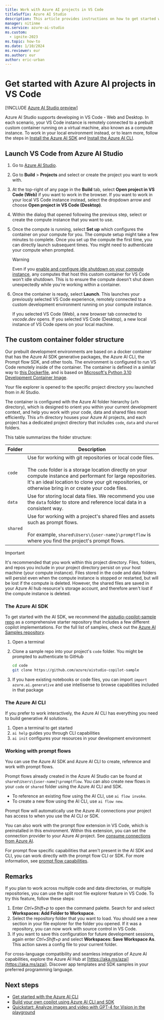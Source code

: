 ```yaml
---
title: Work with Azure AI projects in VS Code
titleSuffix: Azure AI Studio
description: This article provides instructions on how to get started with Azure AI projects in VS Code.
manager: nitinme
ms.service: azure-ai-studio
ms.custom:
  - ignite-2023
ms.topic: how-to
ms.date: 1/10/2024
ms.reviewer: eur
ms.author: eur
author: eric-urban
---
```


# Get started with Azure AI projects in VS Code

[!INCLUDE [Azure AI Studio preview](../includes/preview-ai-studio.md)]

Azure AI Studio supports developing in VS Code - Web and Desktop. In each scenario, your VS Code instance is remotely connected to a prebuilt custom container running on a virtual machine, also known as a compute instance. To work in your local environment instead, or to learn more, follow the steps in [Install the Azure AI SDK](sdk-install.md) and [Install the Azure AI CLI](cli-install.md).

## Launch VS Code from Azure AI Studio

1. Go to [Azure AI Studio](https://ai.azure.com).

1. Go to **Build** > **Projects** and select or create the project you want to work with.

1. At the top-right of any page in the **Build** tab, select **Open project in VS Code (Web)** if you want to work in the browser. If you want to work in your local VS Code instance instead, select the dropdown arrow and choose **Open project in VS Code (Desktop)**.

1. Within the dialog that opened following the previous step, select or create the compute instance that you want to use.

1. Once the compute is running, select **Set up** which configures the container on your compute for you. The compute setup might take a few minutes to complete. Once you set up the compute the first time, you can directly launch subsequent times. You might need to authenticate your compute when prompted.

    > [!WARNING]
    > Even if you [enable and configure idle shutdown on your compute instance](./create-manage-compute.md#configure-idle-shutdown), any computes that host this custom container for VS Code won't idle shutdown. This is to ensure the compute doesn't shut down unexpectedly while you're working within a container.

1. Once the container is ready, select **Launch**. This launches your previously selected VS Code experience, remotely connected to a custom development environment running on your compute instance.

    If you selected VS Code (Web), a new browser tab connected to *vscode.dev* opens. If you selected VS Code (Desktop), a new local instance of VS Code opens on your local machine.

## The custom container folder structure

Our prebuilt development environments are based on a docker container that has the Azure AI SDK generative packages, the Azure AI CLI, the Prompt flow SDK, and other tools. The environment is configured to run VS Code remotely inside of the container. The container is defined in a similar way to [this Dockerfile](https://github.com/Azure/aistudio-copilot-sample/blob/main/.devcontainer/Dockerfile), and is based on [Microsoft's Python 3.10 Development Container Image](https://mcr.microsoft.com/product/devcontainers/python/about). 

Your file explorer is opened to the specific project directory you launched from in AI Studio. 

The container is configured with the Azure AI folder hierarchy (`afh` directory), which is designed to orient you within your current development context, and help you work with your code, data and shared files most efficiently. This `afh` directory houses your Azure AI projects, and each project has a dedicated project directory that includes `code`, `data` and `shared` folders. 

This table summarizes the folder structure:

| Folder | Description |
| --- | --- |
| `code` | Use for working with git repositories or local code files.<br/><br/>The `code` folder is a storage location directly on your compute instance and performant for large repositories. It's an ideal location to clone your git repositories, or otherwise bring in or create your code files. |
| `data` | Use for storing local data files. We recommend you use the `data` folder to store and reference local data in a consistent way.|
| `shared` | Use for working with a project's shared files and assets such as prompt flows.<br/><br/>For example, `shared\Users\{user-name}\promptflow` is where you find the project's prompt flows. |

> [!IMPORTANT]
> It's recommended that you work within this project directory. Files, folders, and repos you include in your project directory persist on your host machine (your compute instance). Files stored in the code and data folders will persist even when the compute instance is stopped or restarted, but will be lost if the compute is deleted. However, the shared files are saved in your Azure AI hub resource's storage account, and therefore aren't lost if the compute instance is deleted.

### The Azure AI SDK

To get started with the AI SDK, we recommend the [aistudio-copilot-sample repo](https://github.com/azure/aistudio-copilot-sample) as a comprehensive starter repository that includes a few different copilot implementations. For the full list of samples, check out the [Azure AI Samples repository](https://github.com/azure-samples/azureai-samples).

1. Open a terminal
1. Clone a sample repo into your project's `code` folder. You might be prompted to authenticate to GitHub

    ```bash
    cd code
    git clone https://github.com/azure/aistudio-copilot-sample
    ```

1. If you have existing notebooks or code files, you can import `import azure.ai.generative` and use intellisense to browse capabilities included in that package

### The Azure AI CLI

If you prefer to work interactively, the Azure AI CLI has everything you need to build generative AI solutions.

1. Open a terminal to get started
1. `ai help` guides you through CLI capabilities
1. `ai init` configures your resources in your development environment

### Working with prompt flows

You can use the Azure AI SDK and Azure AI CLI to create, reference and work with prompt flows.

Prompt flows already created in the Azure AI Studio can be found at `shared\Users\{user-name}\promptflow`. You can also create new flows in your `code` or `shared` folder using the Azure AI CLI and SDK.

- To reference an existing flow using the AI CLI, use `ai flow invoke`.
- To create a new flow using the AI CLI, use `ai flow new`.

Prompt flow will automatically use the Azure AI connections your project has access to when you use the AI CLI or SDK.

You can also work with the prompt flow extension in VS Code, which is preinstalled in this environment. Within this extension, you can set the connection provider to your Azure AI project. See [consume connections from Azure AI](https://microsoft.github.io/promptflow/cloud/azureai/consume-connections-from-azure-ai.html).

For prompt flow specific capabilities that aren't present in the AI SDK and CLI, you can work directly with the prompt flow CLI or SDK. For more information, see [prompt flow capabilities](https://microsoft.github.io/promptflow/reference/index.html).

## Remarks

If you plan to work across multiple code and data directories, or multiple repositories, you can use the split root file explorer feature in VS Code. To try this feature, follow these steps:

1. Enter *Ctrl+Shift+p* to open the command palette. Search for and select **Workspaces: Add Folder to Workspace**.
1. Select the repository folder that you want to load. You should see a new section in your file explorer for the folder you opened. If it was a repository, you can now work with source control in VS Code.
1. If you want to save this configuration for future development sessions, again enter *Ctrl+Shift+p* and select **Workspaces: Save Workspace As**. This action saves a config file to your current folder.

For cross-language compatibility and seamless integration of Azure AI capabilities, explore the Azure AI Hub at [https://aka.ms/azai](https://aka.ms/azai). Discover app templates and SDK samples in your preferred programming language.

## Next steps

- [Get started with the Azure AI CLI](cli-install.md)
- [Build your own copilot using Azure AI CLI and SDK](../tutorials/deploy-copilot-sdk.md)
- [Quickstart: Analyze images and video with GPT-4 for Vision in the playground](../quickstarts/multimodal-vision.md)